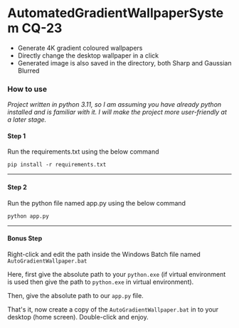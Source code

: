 # AutomatedGradientWallpaperSystem CQ-23

* Generate 4K gradient coloured wallpapers
* Directly change the desktop wallpaper in a click
* Generated image is also saved in the directory, both Sharp and Gaussian Blurred

### How to use

_Project written in python 3.11, so I am assuming you have already python installed and is familiar with it. I will make the project more user-friendly at a later stage._

#### Step 1

Run the requirements.txt using the below command

```pip install -r requirements.txt```

---
#### Step 2

Run the python file named app.py using the below command

```python app.py```

---
#### Bonus Step

Right-click and edit the path inside the Windows Batch file named ```AutoGradientWallpaper.bat```

Here, first give the absolute path to your ```python.exe``` (if virtual environment is used then give the path to ```python.exe``` in virtual environment).

Then, give the absolute path to our ```app.py``` file.

That's it, now create a copy of the ```AutoGradientWallpaper.bat``` in to your desktop (home screen). Double-click and enjoy.
